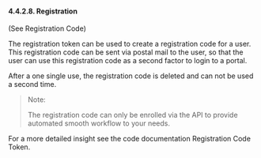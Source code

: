 #### 4.4.2.8. Registration

(See Registration Code)

The registration token can be used to create a registration code for a user. This registration code can be sent via postal mail to the user, so that the user can use this registration code as a second factor to login to a portal.

After a one single use, the registration code is deleted and can not be used a second time.

> Note:
> 
> The registration code can only be enrolled via the API to provide automated smooth workflow to your needs.

For a more detailed insight see the code documentation Registration Code Token.
